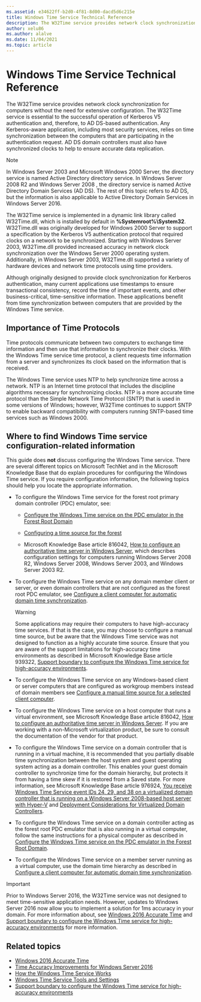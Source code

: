```yaml
---
ms.assetid: e34622ff-b2d0-4f81-8d00-dacd5d6c215e
title: Windows Time Service Technical Reference
description: The W32Time service provides network clock synchronization for computers without the need for extensive configuration. The W32Time service is essential to the successful operation of Kerberos V5 authentication and, therefore, to AD DS-based authentication.
author: xelu86
ms.author: alalve
ms.date: 11/04/2021
ms.topic: article
---
```


# Windows Time Service Technical Reference
>

The W32Time service provides network clock synchronization for computers without the need for extensive configuration. The W32Time service is essential to the successful operation of Kerberos V5 authentication and, therefore, to AD DS-based authentication. Any Kerberos-aware application, including most security services, relies on time synchronization between the computers that are participating in the authentication request. AD DS domain controllers must also have synchronized clocks to help to ensure accurate data replication.

> [!NOTE]
> In Windows Server 2003 and Microsoft Windows 2000 Server, the directory service is named Active Directory directory service. In  Windows Server 2008 R2  and  Windows Server 2008 , the directory service is named Active Directory Domain Services (AD DS). The rest of this topic refers to AD DS, but the information is also applicable to Active Directory Domain Services in Windows Server 2016.

The W32Time service is implemented in a dynamic link library called W32Time.dll, which is installed by default in **%Systemroot%\System32**. W32Time.dll was originally developed for Windows 2000 Server to support a specification by the Kerberos V5 authentication protocol that required clocks on a network to be synchronized. Starting with Windows Server 2003, W32Time.dll provided increased accuracy in network clock synchronization over the Windows Server 2000 operating system. Additionally, in Windows Server 2003, W32Time.dll supported a variety of hardware devices and network time protocols using time providers.

Although originally designed to provide clock synchronization for Kerberos authentication, many current applications use timestamps to ensure transactional consistency, record the time of important events, and other business-critical, time-sensitive information.  These applications benefit from time synchronization between computers that are provided by the Windows Time service.

## Importance of Time Protocols
Time protocols communicate between two computers to exchange time information and then use that information to synchronize their clocks. With the Windows Time service time protocol, a client requests time information from a server and synchronizes its clock based on the information that is received.

The Windows Time service uses NTP to help synchronize time across a network. NTP is an Internet time protocol that includes the discipline algorithms necessary for synchronizing clocks. NTP is a more accurate time protocol than the Simple Network Time Protocol (SNTP) that is used in some versions of Windows; however, W32Time continues to support SNTP to enable backward compatibility with computers running SNTP-based time services such as Windows 2000.
## Where to find Windows Time service configuration-related information
This guide does **not** discuss configuring the Windows Time service. There are several different topics on Microsoft TechNet and in the Microsoft Knowledge Base that do explain procedures for configuring the Windows Time service. If you require configuration information, the following topics should help you locate the appropriate information.
-   To configure the Windows Time service for the forest root primary domain controller (PDC) emulator, see:

    -   [Configure the Windows Time service on the PDC emulator in the Forest Root Domain](/previous-versions/windows/it-pro/windows-server-2008-R2-and-2008/cc731191%28v=ws.10%29)

    -   [Configuring a time source for the forest](/previous-versions/windows/it-pro/windows-server-2008-r2-and-2008/cc794823%28v%3dws.10%29)

    -   Microsoft Knowledge Base article 816042, [How to configure an authoritative time server in Windows Server](/troubleshoot/windows-server/identity/configure-authoritative-time-server), which describes configuration settings for computers running Windows Server 2008 R2, Windows Server 2008, Windows Server 2003, and Windows Server 2003 R2.

-   To configure the Windows Time service on any domain member client or server, or even domain controllers that are not configured as the forest root PDC emulator, see [Configure a client computer for automatic domain time synchronization](/previous-versions/windows/it-pro/windows-server-2008-r2-and-2008/cc816884%28v%3dws.10%29).

    > [!WARNING]
    > Some applications may require their computers to have high-accuracy time services. If that is the case, you may choose to configure a manual time source, but be aware that the Windows Time service was not designed to function as a highly accurate time source. Ensure that you are aware of the support limitations for high-accuracy time environments as described in Microsoft Knowledge Base article 939322, [Support boundary to configure the Windows Time service for high-accuracy environments](support-boundary.md).

-   To configure the Windows Time service on any Windows-based client or server computers that are configured as workgroup members instead of domain members see [Configure a manual time source for a selected client computer](/previous-versions/windows/it-pro/windows-server-2008-r2-and-2008/cc816656%28v%3dws.10%29).

-   To configure the Windows Time service on a host computer that runs a virtual environment, see Microsoft Knowledge Base article 816042, [How to configure an authoritative time server in Windows Server](/troubleshoot/windows-server/identity/configure-authoritative-time-server). If you are working with a non-Microsoft virtualization product, be sure to consult the documentation of the vendor for that product.

-   To configure the Windows Time service on a domain controller that is running in a virtual machine, it is recommended that you partially disable time synchronization between the host system and guest operating system acting as a domain controller. This enables your guest domain controller to synchronize time for the domain hierarchy, but protects it from having a time skew if it is restored from a Saved state. For more information, see Microsoft Knowledge Base article 976924, [You receive Windows Time Service event IDs 24, 29, and 38 on a virtualized domain controller that is running on a Windows Server 2008-based host server with Hyper-V](/troubleshoot/windows-server/identity/windows-time-service-event-ids-24-29-38) and [Deployment Considerations for Virtualized Domain Controllers](/previous-versions/windows/it-pro/windows-server-2008-R2-and-2008/dd348449(v=ws.10)).

-   To configure the Windows Time service on a domain controller acting as the forest root PDC emulator that is also running in a virtual computer, follow the same instructions for a physical computer as described in [Configure the Windows Time service on the PDC emulator in the Forest Root Domain](/previous-versions/windows/it-pro/windows-server-2008-R2-and-2008/cc731191%28v=ws.10%29).

-   To configure the Windows Time service on a member server running as a virtual computer, use the domain time hierarchy as described in [Configure a client computer for automatic domain time synchronization](/previous-versions/windows/it-pro/windows-server-2008-r2-and-2008/cc816884%28v%3dws.10%29).


> [!IMPORTANT]
> Prior to Windows Server 2016, the W32Time service was not designed to meet time-sensitive application needs.  However, updates to Windows Server 2016 now allow you to implement a solution for 1ms accuracy in your domain.  For more information about, see  [Windows 2016 Accurate Time](accurate-time.md) and [Support boundary to configure the Windows Time service for high-accuracy environments](support-boundary.md) for more information.

## Related topics
- [Windows 2016 Accurate Time](accurate-time.md)
- [Time Accuracy Improvements for Windows Server 2016](windows-server-2016-improvements.md)
- [How the Windows Time Service Works](How-the-Windows-Time-Service-Works.md)
- [Windows Time Service Tools and Settings](Windows-Time-Service-Tools-and-Settings.md)
- [Support boundary to configure the Windows Time service for high-accuracy environments](support-boundary.md)
<!-- [Microsoft Knowledge Base article 902229](/windows-server/networking/windows-time-service/windows-time-service-top)-->
